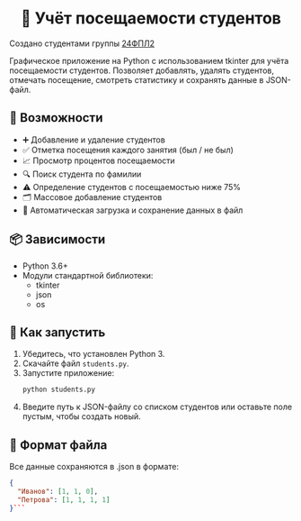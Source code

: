 [](https://pp.userapi.com/oFQ53bj9VBEe-ZgnlgiC3lIX3zPotxd1wYSTSg/ayj-8rKwF-w.jpg)
<h1 align="center">📘 Учёт посещаемости студентов</h1>

Создано студентами группы [24ФПЛ2](https://nnov.hse.ru/ba/ling/)

Графическое приложение на Python с использованием tkinter для учёта посещаемости студентов. Позволяет добавлять, удалять студентов, отмечать посещение, смотреть статистику и сохранять данные в JSON-файл.

## 🧰 Возможности

- ➕ Добавление и удаление студентов  
- ✅ Отметка посещения каждого занятия (был / не был)  
- 📈 Просмотр процентов посещаемости  
- 🔍 Поиск студента по фамилии  
- ⚠️ Определение студентов с посещаемостью ниже 75%  
- 🗂 Массовое добавление студентов  
- 💾 Автоматическая загрузка и сохранение данных в файл  

## 📦 Зависимости

- Python 3.6+
- Модули стандартной библиотеки:
  - tkinter
  - json
  - os

## 🚀 Как запустить

1. Убедитесь, что установлен Python 3.
2. Скачайте файл ```students.py```.
3. Запустите приложение:
   ~~~bash
   python students.py
   ~~~
4. Введите путь к JSON-файлу со списком студентов или оставьте поле пустым, чтобы создать новый.

## 📁 Формат файла

Все данные сохраняются в .json в формате:

```json
{
  "Иванов": [1, 1, 0],
  "Петрова": [1, 1, 1, 1]
}```
